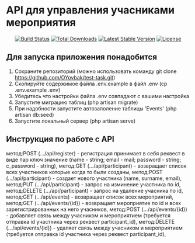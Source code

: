 <h1>API для управления учасниками мероприятия</h1>
<p align="center">
<a href="https://travis-ci.org/laravel/framework"><img src="https://travis-ci.org/laravel/framework.svg" alt="Build Status"></a>
<a href="https://packagist.org/packages/laravel/framework"><img src="https://poser.pugx.org/laravel/framework/d/total.svg" alt="Total Downloads"></a>
<a href="https://packagist.org/packages/laravel/framework"><img src="https://poser.pugx.org/laravel/framework/v/stable.svg" alt="Latest Stable Version"></a>
<a href="https://packagist.org/packages/laravel/framework"><img src="https://poser.pugx.org/laravel/framework/license.svg" alt="License"></a>
</p>

## Для запуска приложения понадобится

1. Сохраните репозиторий (можно использовать команду git clone https://github.com/OYovbak/test-task.git)
2. Скопируйте содержимое файла .env.example в файл .env (cp .env.example .env)
3. Убедитесь что настройки файла .env совпадают с вашими настройка
4. Запустите миграцию таблиц (php artisan migrate)
5. При надобности запустите автозаполение таблицы 'Events' (php artisan db:seed)
6. Запустите локальный сервер (php artisan serve)
## Инструкция по работе с API

метод:POST (.../api/register) - регистрация принимает в себя реквест в виде пар ключ значение (name - string; email - mail; password - string; c_password - string),
метод:GET (.../api/participant) - возвращает список всех участников которые когда то были созданы,
метод:POST (.../api/participant) - создает нового участника (name, surname, email),
метод:PUT (.../api/participant) - запрос на изминение участника по id,
метод:DELETE (.../api/participant) - запрос на удаление учасника по id,
метод:GET (.../api/events) - возвращает список всех мероприятий,
метод:GET (.../api/events/{id}) - возвращает мероприятие по id и всех зарегистрированных на него учасников,
метод:POST (.../api/events/{id}) - добавляет связь между учасником и мероприятием (требуется отправка id участника через реквест participant_id),
метод:DELETE (.../api/events/{id}) - удаляет связь между учасником и мероприятием (требуется отправка id участника через реквест participant_id),
